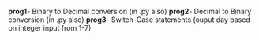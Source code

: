 **prog1**- Binary to Decimal conversion (in .py also)
**prog2**- Decimal to Binary conversion (in .py also)
**prog3**- Switch-Case statements (ouput day based on integer input from 1-7)
